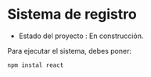 <h1>Sistema de registro</h1>

- Estado del proyecto : En construcción.

Para ejecutar el sistema, debes poner:

```npm instal react```

